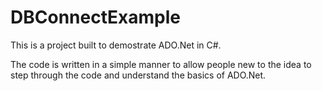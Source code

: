 # DBConnectExample

This is a project built to demostrate ADO.Net in C#.

The code is written in a simple manner to allow people new to the idea to step through the code and understand the basics of ADO.Net. 
